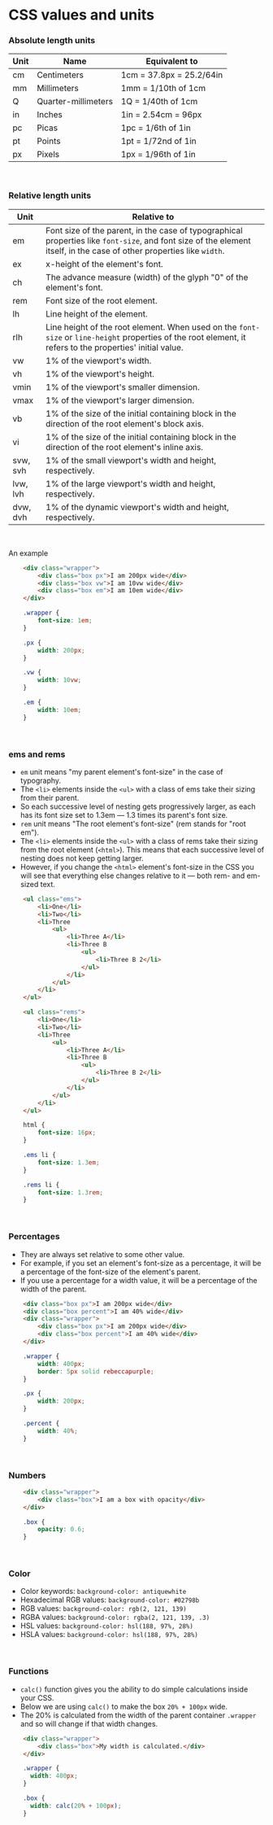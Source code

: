 # CSS values and units

### Absolute length units

Unit |	Name	               | Equivalent to
---- | ---------------------- | -------------------
cm   |  Centimeters	       | 1cm = 37.8px = 25.2/64in
mm   |  Millimeters	       | 1mm = 1/10th of 1cm
Q	 |  Quarter-millimeters   | 1Q = 1/40th of 1cm
in   |  Inches	               | 1in = 2.54cm = 96px
pc   |  Picas	               | 1pc = 1/6th of 1in
pt   |  Points	               | 1pt = 1/72nd of 1in
px   |  Pixels	               | 1px = 1/96th of 1in

<br>

### Relative length units

Unit      | Relative to
--------- | -----------
em        | Font size of the parent, in the case of typographical properties like `font-size`, and font size of the element itself, in the case of other properties like `width`.
ex        | x-height of the element's font.
ch        | The advance measure (width) of the glyph "0" of the element's font.
rem       | Font size of the root element.
lh        | Line height of the element.
rlh       | Line height of the root element. When used on the `font-size` or `line-height` properties of the root element, it refers to the properties' initial value.
vw        | 1% of the viewport's width.
vh        | 1% of the viewport's height.
vmin      | 1% of the viewport's smaller dimension.
vmax      | 1% of the viewport's larger dimension.
vb        | 1% of the size of the initial containing block in the direction of the root element's block axis.
vi        | 1% of the size of the initial containing block in the direction of the root element's inline axis.
svw, svh  | 1% of the small viewport's width and height, respectively.
lvw, lvh  | 1% of the large viewport's width and height, respectively.
dvw, dvh  | 1% of the dynamic viewport's width and height, respectively.

<br>

An example

```html
    <div class="wrapper">
        <div class="box px">I am 200px wide</div>
        <div class="box vw">I am 10vw wide</div>
        <div class="box em">I am 10em wide</div>
    </div>
```

```css
    .wrapper {
        font-size: 1em;
    }

    .px {
        width: 200px;
    }

    .vw {
        width: 10vw;
    }

    .em {
        width: 10em;
    }
```

<br>

### ems and rems
- `em` unit means "my parent element's font-size" in the case of typography.
- The `<li>` elements inside the `<ul>` with a class of ems take their sizing from their parent.
- So each successive level of nesting gets progressively larger, as each has its font size set to 1.3em — 1.3 times its parent's font size.
- `rem` unit means "The root element's font-size" (rem stands for "root em").
- The `<li>` elements inside the `<ul>` with a class of rems take their sizing from the root element (`<html>`). This means that each successive level of nesting does not keep getting larger.
- However, if you change the `<html>` element's font-size in the CSS you will see that everything else changes relative to it — both rem- and em-sized text.
```html
    <ul class="ems">
        <li>One</li>
        <li>Two</li>
        <li>Three
            <ul>
                <li>Three A</li>
                <li>Three B
                    <ul>
                        <li>Three B 2</li>
                    </ul>
                </li>
            </ul>
        </li>
    </ul>

    <ul class="rems">
        <li>One</li>
        <li>Two</li>
        <li>Three
            <ul>
                <li>Three A</li>
                <li>Three B
                    <ul>
                        <li>Three B 2</li>
                    </ul>
                </li>
            </ul>
        </li>
    </ul>
```

```css
    html {
        font-size: 16px;
    }

    .ems li {
        font-size: 1.3em;
    }

    .rems li {
        font-size: 1.3rem;
    }
```

<br>

### Percentages
- They are always set relative to some other value.
- For example, if you set an element's font-size as a percentage, it will be a percentage of the font-size of the element's parent.
- If you use a percentage for a width value, it will be a percentage of the width of the parent.

```html
    <div class="box px">I am 200px wide</div>
    <div class="box percent">I am 40% wide</div>
    <div class="wrapper">
        <div class="box px">I am 200px wide</div>
        <div class="box percent">I am 40% wide</div>
    </div>
```

```css
    .wrapper {
        width: 400px;
        border: 5px solid rebeccapurple;
    }

    .px {
        width: 200px;
    }

    .percent {
        width: 40%;
    }
```

<br>

### Numbers

```html
    <div class="wrapper">
        <div class="box">I am a box with opacity</div>
    </div>
```

```css
    .box {
        opacity: 0.6;
    }
```

<br>

### Color
- Color keywords: `background-color: antiquewhite`
- Hexadecimal RGB values: `background-color: #02798b`
- RGB values: `background-color: rgb(2, 121, 139)`
- RGBA values: `background-color: rgba(2, 121, 139, .3)`
- HSL values: `background-color: hsl(188, 97%, 28%)`
- HSLA values: `background-color: hsl(188, 97%, 28%)`

<br>

### Functions
- `calc()` function gives you the ability to do simple calculations inside your CSS.
- Below we are using `calc()` to make the box `20% + 100px` wide.
- The 20% is calculated from the width of the parent container `.wrapper` and so will change if that width changes.

```html
    <div class="wrapper">
        <div class="box">My width is calculated.</div>
    </div>
```
```css
    .wrapper {
      width: 400px;
    }

    .box {
      width: calc(20% + 100px);
    }
```
